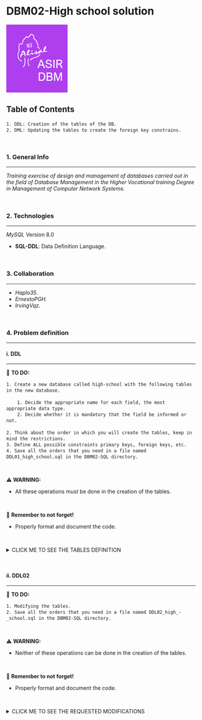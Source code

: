# DBM02-High school solution

![Logo de Team](https://github.com/ana-polo/DBM02-high-school-sol/blob/main/DBM.gif "Team logo")

## Table of Contents

    1. DDL: Creation of the tables of the DB.
    2. DML: Updating the tables to create the foreign key constrains.

&nbsp;

### 1. General Info

***

*Training exercise of design and management of databases carried out in the field of Database Management in the Higher Vocational training Degree in Management of Computer Network Systems.*

&nbsp;

### 2. Technologies

***

*MySQL* Version 8.0

- **SQL-DDL**: Data Definition Language.

&nbsp;

### 3. Collaboration

***

- *Haplo35.*
- *ErnestoPGH.*
- *IrvingVqz.*

&nbsp;

### 4. Problem definition

***

#### i. DDL

***

📝 **TO DO:**

    1. Create a new database called high-school with the following tables in the new database.

        1. Decide the appropriate name for each field, the most appropriate data type.
        2. Decide whether it is mandatory that the field be informed or not. 
    
    2. Think about the order in which you will create the tables, keep in mind the restrictions. 
    3. Define ALL possible constraints primary keys, foreign keys, etc.
    4. Save all the orders that you need in a file named DDL01_high_school.sql in the DBM02-SQL directory.

&nbsp;

⚠️ **WARNING:**

- All these operations must be done in the creation of the tables.

&nbsp;

👀 **Remember to not forget!**

- Properly format and document the code.

&nbsp;

<details>
    <summary>CLICK ME TO SEE THE TABLES DEFINITION</summary>

<br />

##### STUDENT

    -  The student's academic record number, which in addition to being unique and identifying the student, is composed of 4 letters and 3 digits.    
    -  The group to which the student belongs.    
    -  The student's NIF.    
    -  Name.
    -  Surname.
    -  Date of birth. Please note that no student under the age of 16 can be enrolled.
    -  Address.
    -  The student's phone number (assume it only has one number) Will not be prefixed +34.
    -  Gender, which will be F for women and M for men. Use a constraint to define the set of values that this field can take.

##### TEACHER

    -  The official number: Uniquely identifies each one and is formed with 4 digits and 3 letters.
    -  The teacher's name.
    -  The teacher's last name.
    -  The teacher's address.
    -  The teacher's phone (assume you only have one number). Does not have the prefix +34.
    -  Field that specifies whether the teacher is interim or not. The vast majority are interim.
    -  Maximum number of courses that a teacher can teach.

##### COURSE

    -  Field that identifies the course, consists of 4 letters.
    -  Course description.
    -  Hours of duration.
    -  Course price.

##### GROUP

    -  Field that identifies the group, consists of 4 uppercase letters, a number and a low-ercase letter.
    -  Description of the group
    -  Course
    -  Teacher
    -  Shift, it can be morning or afternoon. Do not use a constraint to define the set of val-ues that this field can take.
    -  Start date.
    -  End date.
    -  Start time.
    -  End time

<br />

###### REMARKS

- Two groups of the same course cannot coincide in the same shift.
- No course has a higher price of more than € 500 or more than 2000 hours.
- Each student can only be enrolled in one group.
- There may be single-day courses.
- No teacher can teach more than 3 courses.

</details>

&nbsp;
&nbsp;

#### ii. DDL02

***

📝 **TO DO:**

    1. Modifying the tables.
    2. Save all the orders that you need in a file named DDL02_high_-_school.sql in the DBM02-SQL directory.

&nbsp;

⚠️ **WARNING:**

- Neither of these operations can be done in the creation of the tables.

&nbsp;

👀 **Remember to not forget!**

- Properly format and document the code.

&nbsp;

<details>
    <summary>CLICK ME TO SEE THE REQUESTED MODIFICATIONS</summary>

<br />

    1. Delete the primary key from the teacher's table. What do you have to do?
    2. Create a primary key in teachers that is formed by the first name and the surname.
    3. Add a field behind the price column in the courses' table, indicating the last year in which it was taught. It does not have to be informed.
    4. Change the data type of the student's name by adding 5 characters.
    5. Delete a foreign key from one of the tables and recreate it.
    6. Delete a CHECK from a table and recreate it.
    7. Rename the group's table by class.
    8. Deletes the teacher's table.

    - (0.5 point each)- 
</details>
